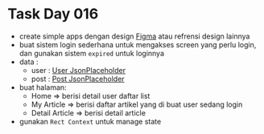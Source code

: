 # Task Day 016

* create simple apps dengan design [Figma](https://www.figma.com/file/Dvcml2W1qUSmPvh249DEhj/task-10?node-id=0%3A1) atau refrensi design lainnya
* buat sistem login sederhana untuk mengakses screen yang perlu login, dan gunakan sistem `expired` untuk loginnya
* data :
    * user : [User JsonPlaceholder](https://jsonplaceholder.typicode.com/users)
    * post : [Post JsonPlaceholder](https://jsonplaceholder.typicode.com/posts)
* buat halaman:
    * Home => berisi detail user daftar list
    * My Article => berisi daftar artikel yang di buat user sedang login
    * Detail Article => berisi detail article 
* gunakan `Rect Context` untuk manage state